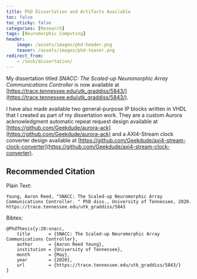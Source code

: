 ```yaml
---
title: PhD Dissertation and Artifacts Available
toc: false
toc_sticky: false
categories: [Research]
tags: [Neuromorphic Computing]
header:
    image: /assets/images/phd-header.png
    teaser: /assets/images/phd-teaser.png
redirect_from:
    - /tech/dissertation/
---
```


My dissertation titled *SNACC: The Scaled-up Neuromorphic Array Communications Controller* is now available at [https://trace.tennessee.edu/utk_graddiss/5843/](https://trace.tennessee.edu/utk_graddiss/5843/). 

I have also made available two general-purpose IP blocks written in VHDL that I created as part of my dissertation work. They are a custom Aurora acknowledgment automatic repeat request design available at [https://github.com/Geekdude/aurora-ack](https://github.com/Geekdude/aurora-ack) and a AXI4-Stream clock converter design available at [https://github.com/Geekdude/axi4-stream-clock-converter](https://github.com/Geekdude/axi4-stream-clock-converter).

## Recommended Citation 

Plain Text:

    Young, Aaron Reed, "SNACC: The Scaled-up Neuromorphic Array Communications Controller. " PhD diss., University of Tennessee, 2020.
    https://trace.tennessee.edu/utk_graddiss/5843

Bibtex:

    @PhdThesis{y:20:snacc,
        title       = {SNACC: The Scaled-up Neuromorphic Array Communications Controller},
        author      = {Aaron Reed Young},
        institution = {University of Tennessee},
        month       = {May},
        year        = {2020},
        url         = {https://trace.tennessee.edu/utk_graddiss/5843/}
    }
